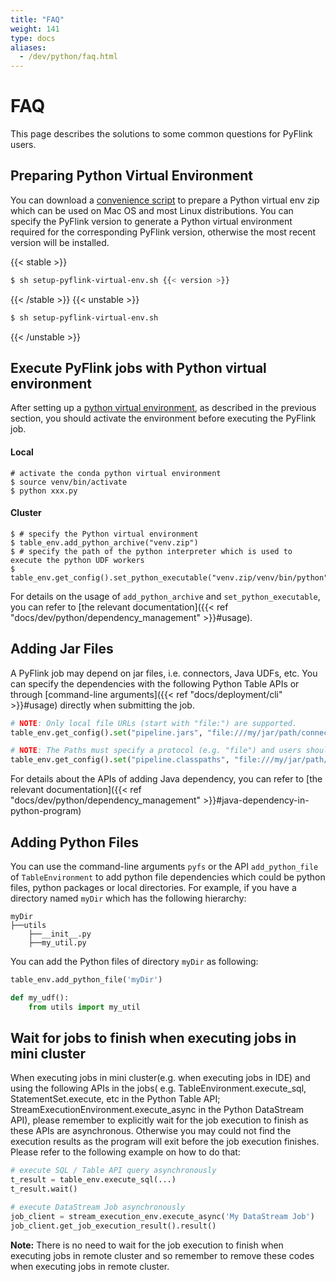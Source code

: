 ```yaml
---
title: "FAQ"
weight: 141
type: docs
aliases:
  - /dev/python/faq.html
---
```

<!--
Licensed to the Apache Software Foundation (ASF) under one
or more contributor license agreements.  See the NOTICE file
distributed with this work for additional information
regarding copyright ownership.  The ASF licenses this file
to you under the Apache License, Version 2.0 (the
"License"); you may not use this file except in compliance
with the License.  You may obtain a copy of the License at

  http://www.apache.org/licenses/LICENSE-2.0

Unless required by applicable law or agreed to in writing,
software distributed under the License is distributed on an
"AS IS" BASIS, WITHOUT WARRANTIES OR CONDITIONS OF ANY
KIND, either express or implied.  See the License for the
specific language governing permissions and limitations
under the License.
-->

# FAQ

This page describes the solutions to some common questions for PyFlink users.

## Preparing Python Virtual Environment

You can download a [convenience script](https://nightlies.apache.org/flink/flink-docs-release-1.12/downloads/setup-pyflink-virtual-env.sh) to prepare a Python virtual env zip which can be used on Mac OS and most Linux distributions.
You can specify the PyFlink version to generate a Python virtual environment required for the corresponding PyFlink version, otherwise the most recent version will be installed.

{{< stable >}}
```bash 
$ sh setup-pyflink-virtual-env.sh {{< version >}}
```
{{< /stable >}}
{{< unstable >}}
```bash 
$ sh setup-pyflink-virtual-env.sh
```
{{< /unstable >}}

## Execute PyFlink jobs with Python virtual environment

After setting up a [python virtual environment](#preparing-python-virtual-environment), as described in the previous section, you should activate the environment before executing the PyFlink job.

#### Local

```shell
# activate the conda python virtual environment
$ source venv/bin/activate
$ python xxx.py
```

#### Cluster

```shell
$ # specify the Python virtual environment
$ table_env.add_python_archive("venv.zip")
$ # specify the path of the python interpreter which is used to execute the python UDF workers
$ table_env.get_config().set_python_executable("venv.zip/venv/bin/python")
```

For details on the usage of `add_python_archive` and `set_python_executable`, you can refer to [the relevant documentation]({{< ref "docs/dev/python/dependency_management" >}}#usage).

## Adding Jar Files

A PyFlink job may depend on jar files, i.e. connectors, Java UDFs, etc.
You can specify the dependencies with the following Python Table APIs or through [command-line arguments]({{< ref "docs/deployment/cli" >}}#usage) directly when submitting the job.

```python
# NOTE: Only local file URLs (start with "file:") are supported.
table_env.get_config().set("pipeline.jars", "file:///my/jar/path/connector.jar;file:///my/jar/path/udf.jar")

# NOTE: The Paths must specify a protocol (e.g. "file") and users should ensure that the URLs are accessible on both the client and the cluster.
table_env.get_config().set("pipeline.classpaths", "file:///my/jar/path/connector.jar;file:///my/jar/path/udf.jar")
```

For details about the APIs of adding Java dependency, you can refer to [the relevant documentation]({{< ref "docs/dev/python/dependency_management" >}}#java-dependency-in-python-program)

## Adding Python Files
You can use the command-line arguments `pyfs` or the API `add_python_file` of `TableEnvironment` to add python file dependencies which could be python files, python packages or local directories.
For example, if you have a directory named `myDir` which has the following hierarchy:

```
myDir
├──utils
    ├──__init__.py
    ├──my_util.py
```

You can add the Python files of directory `myDir` as following:

```python
table_env.add_python_file('myDir')

def my_udf():
    from utils import my_util
```

## Wait for jobs to finish when executing jobs in mini cluster

When executing jobs in mini cluster(e.g. when executing jobs in IDE) and using the following APIs in the jobs(
e.g. TableEnvironment.execute_sql, StatementSet.execute, etc in the Python Table API; StreamExecutionEnvironment.execute_async
in the Python DataStream API), please remember to explicitly wait for the job execution to finish as these APIs are asynchronous.
Otherwise you may could not find the execution results as the program will exit before the job execution finishes. Please refer
to the following example on how to do that:

```python
# execute SQL / Table API query asynchronously
t_result = table_env.execute_sql(...)
t_result.wait()

# execute DataStream Job asynchronously
job_client = stream_execution_env.execute_async('My DataStream Job')
job_client.get_job_execution_result().result()
```

<strong>Note:</strong> There is no need to wait for the job execution to finish when executing jobs in remote cluster and so remember to remove these codes when executing jobs in remote cluster.
